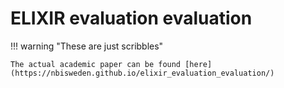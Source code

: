# ELIXIR evaluation evaluation

!!! warning "These are just scribbles"

    The actual academic paper can be found [here](https://nbisweden.github.io/elixir_evaluation_evaluation/)

